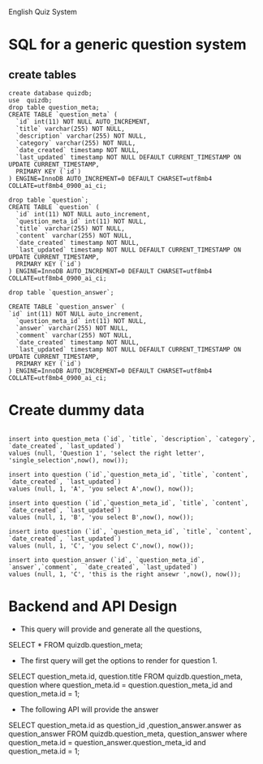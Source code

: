 English Quiz System

# SQL for a generic question system


## create tables

```
create database quizdb;
use  quizdb;
drop table question_meta;
CREATE TABLE `question_meta` (
  `id` int(11) NOT NULL AUTO_INCREMENT,
  `title` varchar(255) NOT NULL,
  `description` varchar(255) NOT NULL,
  `category` varchar(255) NOT NULL,
  `date_created` timestamp NOT NULL,
  `last_updated` timestamp NOT NULL DEFAULT CURRENT_TIMESTAMP ON UPDATE CURRENT_TIMESTAMP,
  PRIMARY KEY (`id`)
) ENGINE=InnoDB AUTO_INCREMENT=0 DEFAULT CHARSET=utf8mb4 COLLATE=utf8mb4_0900_ai_ci;

drop table `question`;
CREATE TABLE `question` (
  `id` int(11) NOT NULL auto_increment,
  `question_meta_id` int(11) NOT NULL,
  `title` varchar(255) NOT NULL,
  `content` varchar(255) NOT NULL,
  `date_created` timestamp NOT NULL,
  `last_updated` timestamp NOT NULL DEFAULT CURRENT_TIMESTAMP ON UPDATE CURRENT_TIMESTAMP,
  PRIMARY KEY (`id`)
) ENGINE=InnoDB AUTO_INCREMENT=0 DEFAULT CHARSET=utf8mb4 COLLATE=utf8mb4_0900_ai_ci;

drop table `question_answer`;

CREATE TABLE `question_answer` (
`id` int(11) NOT NULL auto_increment,
  `question_meta_id` int(11) NOT NULL,
  `answer` varchar(255) NOT NULL,
  `comment` varchar(255) NOT NULL,
  `date_created` timestamp NOT NULL,
  `last_updated` timestamp NOT NULL DEFAULT CURRENT_TIMESTAMP ON UPDATE CURRENT_TIMESTAMP,
  PRIMARY KEY (`id`)
) ENGINE=InnoDB AUTO_INCREMENT=0 DEFAULT CHARSET=utf8mb4 COLLATE=utf8mb4_0900_ai_ci;

```

# Create dummy data

```

insert into question_meta (`id`, `title`, `description`, `category`, `date_created`, `last_updated`) 
values (null, 'Question 1', 'select the right letter', 'single_selection',now(), now());

insert into question (`id`,`question_meta_id`, `title`, `content`, `date_created`, `last_updated`) 
values (null, 1, 'A', 'you select A',now(), now());

insert into question (`id`,`question_meta_id`, `title`, `content`, `date_created`, `last_updated`) 
values (null, 1, 'B', 'you select B',now(), now());

insert into question (`id`, `question_meta_id`, `title`, `content`, `date_created`, `last_updated`) 
values (null, 1, 'C', 'you select C',now(), now());

insert into question_answer (`id`, `question_meta_id`, `answer`,`comment`,  `date_created`, `last_updated`) 
values (null, 1, 'C', 'this is the right ansewr ',now(), now());

```

# Backend and API Design

* This query will provide and generate all the questions,

SELECT * FROM quizdb.question_meta;

* The first query will get the options to render for question 1.

SELECT question_meta.id, question.title FROM quizdb.question_meta, question
where question_meta.id = question.question_meta_id and
question_meta.id = 1;

* The following API will provide the answer

SELECT question_meta.id as question_id ,question_answer.answer  as question_answer FROM quizdb.question_meta, question_answer
where question_meta.id = question_answer.question_meta_id and
question_meta.id = 1;
